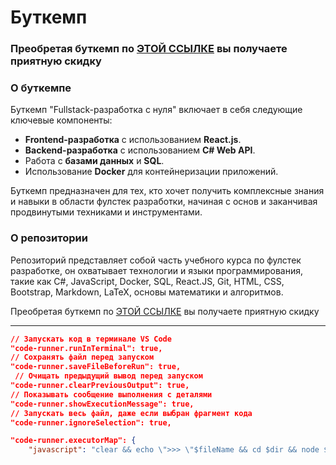 # Буткемп

### Преобретая буткемп по [ЭТОЙ ССЫЛКЕ](https://stepik.org/a/197191/pay?promo=51f2e70c7ce4b640&utm_source=github.com&utm_medium=javascript_mastery_journey&utm_campaign=narodny_course&utm_term=first) вы получаете приятную скидку

### О буткемпе

Буткемп "Fullstack-разработка с нуля" включает в себя следующие ключевые компоненты:

- **Frontend-разработка** с использованием **React.js**.
- **Backend-разработка** с использованием **C# Web API**.
- Работа с **базами данных** и **SQL**.
- Использование **Docker** для контейнеризации приложений.

Буткемп предназначен для тех, кто хочет получить комплексные знания и навыки в области фулстек разработки, начиная с основ и заканчивая продвинутыми техниками и инструментами.

### О репозитории

Репозиторий представляет собой часть учебного курса по фулстек разработке, он охватывает технологии и языки программирования, такие как C#, JavaScript, Docker, SQL, React.JS, Git, HTML, CSS, Bootstrap, Markdown, LaTeX, основы математики и алгоритмов.

Преобретая буткемп по [ЭТОЙ ССЫЛКЕ](https://stepik.org/a/197191/pay?promo=51f2e70c7ce4b640&utm_source=github.com&utm_medium=javascript_mastery_journey&utm_campaign=narodny_course&utm_term=second) вы получаете приятную скидку

---


```json
// Запускать код в терминале VS Code
"code-runner.runInTerminal": true, 
// Сохранять файл перед запуском
"code-runner.saveFileBeforeRun": true, 
 // Очищать предыдущий вывод перед запуском
"code-runner.clearPreviousOutput": true,
// Показывать сообщение выполнения с деталями
"code-runner.showExecutionMessage": true, 
// Запускать весь файл, даже если выбран фрагмент кода
"code-runner.ignoreSelection": true,
```
```json
"code-runner.executorMap": {
    "javascript": "clear && echo \">>> \"$fileName && cd $dir && node $fileName",
```
